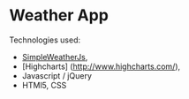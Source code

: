 # Weather App
Technologies used:
- [SimpleWeatherJs](http://simpleweatherjs.com/),
- [Highcharts] (http://www.highcharts.com/),
- Javascript / jQuery
- HTMl5, CSS
